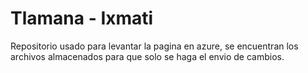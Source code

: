 # Tlamana - Ixmati

Repositorio usado para levantar la pagina en azure, se encuentran los archivos almacenados para que solo se haga el envio de cambios.
